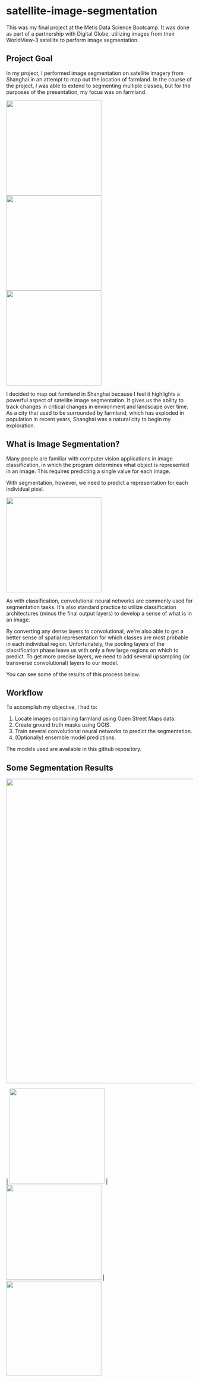# satellite-image-segmentation
This was my final project at the Metis Data Science Bootcamp. It was done as part of a partnership with Digital Globe, utilizing images from their WorldView-3 satellite to perform image segmentation.

## Project Goal

In my project, I performed image segmentation on satellite imagery from Shanghai in an attempt to map out the location of farmland. In the course of the project, I was able to extend to segmenting multiple classes, but for the purposes of the presentation, my focus was on farmland.

<img src="https://github.com/Mattymar/satellite-image-segmentation/blob/master/images/farmland1.png" width=256> <img src="https://github.com/Mattymar/satellite-image-segmentation/blob/master/images/farmland2.png" width=256> <img src="https://github.com/Mattymar/satellite-image-segmentation/blob/master/images/farmland3.png" width=256>

I decided to map out farmland in Shanghai because I feel it highlights a powerful aspect of satellite image segmentation. It gives us the ability to track changes in critical changes in environment and landscape over time. As a city that used to be surrounded by farmland, which has exploded in population in recent years, Shanghai was a natural city to begin my exploration.

## What is Image Segmentation?

Many people are familiar with computer vision applications in image classification, in which the program determines what object is represented in an image. This requires predicting a single value for each image.

With segmentation, however, we need to predict a representation for each individual pixel.

<img src="https://github.com/Mattymar/satellite-image-segmentation/blob/master/images/pixel-by-pixel-farmland2.gif" width=256> 

As with classification, convolutional neural networks are commonly used for segmentation tasks.  It's also standard practice to utilize classification architectures (minus the final output layers) to develop a sense of what is in an image.

By converting any dense layers to convolutional, we're also able to get a better sense of spatial representation for which classes are most probable in each individual region. Unfortunately, the pooling layers of the classification phase leave us with only a few large regions on which to predict. To get more precise layers, we need to add several upsampling (or transverse convolutional) layers to our model.

You can see some of the results of this process below.

## Workflow

To accomplish my objective, I had to:

1. Locate images containing farmland using Open Street Maps data.
2. Create ground truth masks using QGIS.
3. Train several convolutional neural networks to predict the segmentation.
4. (Optionally) ensemble model predictions.

The models used are available in this github repository.

## Some Segmentation Results

<img src="https://github.com/Mattymar/satellite-image-segmentation/blob/master/images/results1b.png" width=820>

| <img src="https://github.com/Mattymar/satellite-image-segmentation/blob/master/images/results2a.png" width=256> | <img src="https://github.com/Mattymar/satellite-image-segmentation/blob/master/images/results2b.png" width=256> | <img src="https://github.com/Mattymar/satellite-image-segmentation/blob/master/images/results2c.png" width=256>